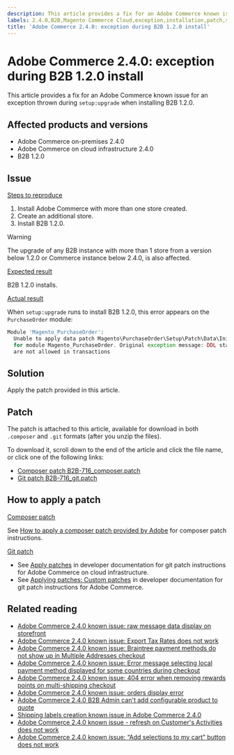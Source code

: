 ```yaml
---
description: This article provides a fix for an Adobe Commerce known issue for an exception thrown during `setup:upgrade` when installing B2B 1.2.0.
labels: 2.4.0,B2B,Magento Commerce Cloud,exception,installation,patch,setup:upgrade,Adobe Commerce,cloud infrastructure,on-premises
title: 'Adobe Commerce 2.4.0: exception during B2B 1.2.0 install'
---
```


# Adobe Commerce 2.4.0: exception during B2B 1.2.0 install

This article provides a fix for an Adobe Commerce known issue for an exception thrown during `setup:upgrade` when installing B2B 1.2.0.

## Affected products and versions

* Adobe Commerce on-premises 2.4.0
* Adobe Commerce on cloud infrastructure 2.4.0
* B2B 1.2.0

## Issue

 <ins>Steps to reproduce</ins>

1. Install Adobe Commerce with more than one store created.
1. Create an additional store.
1. Install B2B 1.2.0.

>[!WARNING]
>
>The upgrade of any B2B instance with more than 1 store from a version below 1.2.0 or Commerce instance below 2.4.0, is also affected.

 <ins>Expected result</ins>

B2B 1.2.0 installs.

 <ins>Actual result</ins>

When `setup:upgrade` runs to install B2B 1.2.0, this error appears on the `PurchaseOrder` module:

```php
Module 'Magento_PurchaseOrder':
  Unable to apply data patch Magento\PurchaseOrder\Setup\Patch\Data\InitPurchaseOrderSalesSequence
  for module Magento_PurchaseOrder. Original exception message: DDL statements
  are not allowed in transactions
```

## Solution

Apply the patch provided in this article.

## Patch

The patch is attached to this article, available for download in both `.composer` and `.git` formats (after you unzip the files).

To download it, scroll down to the end of the article and click the file name, or click one of the following links:

* [Composer patch B2B-716\_composer.patch](assets/B2B-716_composer.patch.zip)
* [Git patch B2B-716\_git.patch](assets/B2B-716_git.patch.zip)

## How to apply a patch

 <ins>Composer patch </ins>

See [How to apply a composer patch provided by Adobe](https://support.magento.com/hc/en-us/articles/360028367731) for composer patch instructions.

 <ins>Git patch </ins>

* See [Apply patches](https://devdocs.magento.com/cloud/project/project-patch.html) in developer documentation for git patch instructions for Adobe Commerce on cloud infrastructure.
* See [Applying patches: Custom patches](https://devdocs.magento.com/guides/v2.4/comp-mgr/patching.html#custom-patches) in developer documentation for git patch instructions for Adobe Commerce.

## Related reading

* [Adobe Commerce 2.4.0 known issue: raw message data display on storefront](https://support.magento.com/hc/en-us/articles/360045804332)
* [Adobe Commerce 2.4.0 known issue: Export Tax Rates does not work](https://support.magento.com/hc/en-us/articles/360045850032)
* [Adobe Commerce 2.4.0 known issue: Braintree payment methods do not show up in Multiple Addresses checkout](https://support.magento.com/hc/en-us/articles/360046354992)
* [Adobe Commerce 2.4.0 known issue: Error message selecting local payment method displayed for some countries during checkout](https://support.magento.com/hc/en-us/articles/360047139331-Magento-2-4-0-known-issue-Error-message-selecting-local-payment-method-displayed-for-some-countries-during-checkout)
* [Adobe Commerce 2.4.0 known issue: 404 error when removing rewards points on multi-shipping checkout](https://support.magento.com/hc/en-us/articles/360046920131-Magento-2-4-0-known-issue-404-error-when-removing-rewards-points-on-multi-shipping-checkout)
* [Adobe Commerce 2.4.0 known issue: orders display error](https://support.magento.com/hc/en-us/articles/360046802271-Magento-2-4-0-known-issue-orders-display-error)
* [Adobe Commerce 2.4.0 B2B Admin can't add configurable product to quote](https://support.magento.com/hc/en-us/articles/360046801971-Magento-2-4-0-known-issue-B2B-Admin-cannot-add-a-configurable-product-to-a-quote)
* [Shipping labels creation known issue in Adobe Commerce 2.4.0](https://support.magento.com/hc/en-us/articles/360046750171-Shipping-labels-creation-known-issue-in-Magento-2-4-0)
* [Adobe Commerce 2.4.0 known issue - refresh on Customer's Activities does not work](https://support.magento.com/hc/en-us/articles/360046091332-Magento-2-4-0-known-issue-refresh-on-Customer-s-Activities-does-not-work)
* [Adobe Commerce 2.4.0 known issue: “Add selections to my cart” button does not work](https://support.magento.com/hc/en-us/articles/360045838312-Magento-2-4-0-known-issue-Add-selections-to-my-cart-button-does-not-work)